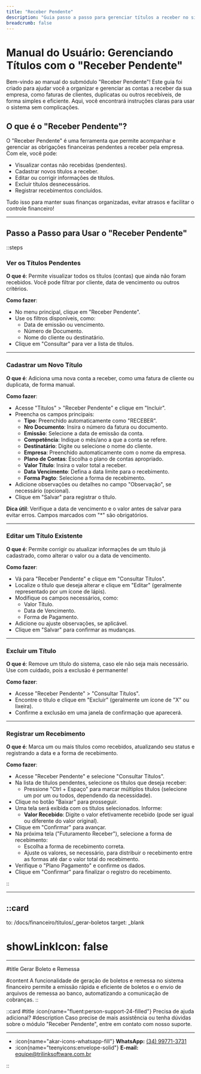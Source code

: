 ```yaml
---
title: "Receber Pendente"
description: "Guia passo a passo para gerenciar títulos a receber no sistema financeiro."
breadcrumb: false
---
```


# Manual do Usuário: Gerenciando Títulos com o "Receber Pendente"

Bem-vindo ao manual do submódulo "Receber Pendente"! Este guia foi criado para ajudar você a organizar e gerenciar as contas a receber da sua empresa, como faturas de clientes, duplicatas ou outros recebíveis, de forma simples e eficiente. Aqui, você encontrará instruções claras para usar o sistema sem complicações.

## O que é o "Receber Pendente"?

O "Receber Pendente" é uma ferramenta que permite acompanhar e gerenciar as obrigações financeiras pendentes a receber pela empresa. Com ele, você pode:
- Visualizar contas não recebidas (pendentes).
- Cadastrar novos títulos a receber.
- Editar ou corrigir informações de títulos.
- Excluir títulos desnecessários.
- Registrar recebimentos concluídos.

Tudo isso para manter suas finanças organizadas, evitar atrasos e facilitar o controle financeiro!

---

## Passo a Passo para Usar o "Receber Pendente"

::steps

### Ver os Títulos Pendentes

**O que é**: Permite visualizar todos os títulos (contas) que ainda não foram recebidos. Você pode filtrar por cliente, data de vencimento ou outros critérios.

**Como fazer**:
- No menu principal, clique em "Receber Pendente".
- Use os filtros disponíveis, como:
  - Data de emissão ou vencimento.
  - Número de Documento.
  - Nome do cliente ou destinatário.
- Clique em "Consultar" para ver a lista de títulos.

---

### Cadastrar um Novo Título

**O que é**: Adiciona uma nova conta a receber, como uma fatura de cliente ou duplicata, de forma manual.

**Como fazer**:
- Acesse "Títulos" > "Receber Pendente" e clique em "Incluir".
- Preencha os campos principais:
  - **Tipo**: Preenchido automaticamente como "RECEBER".
  - **Nro Documento**: Insira o número da fatura ou documento.
  - **Emissão**: Selecione a data de emissão da conta.
  - **Competência**: Indique o mês/ano a que a conta se refere.
  - **Destinatário**: Digite ou selecione o nome do cliente.
  - **Empresa**: Preenchido automaticamente com o nome da empresa.
  - **Plano de Contas**: Escolha o plano de contas apropriado.
  - **Valor Título**: Insira o valor total a receber.
  - **Data Vencimento**: Defina a data limite para o recebimento.
  - **Forma Pagto**: Selecione a forma de recebimento.
- Adicione observações ou detalhes no campo "Observação", se necessário (opcional).
- Clique em "Salvar" para registrar o título.

**Dica útil**: Verifique a data de vencimento e o valor antes de salvar para evitar erros. Campos marcados com "*" são obrigatórios.

---

### Editar um Título Existente

**O que é**: Permite corrigir ou atualizar informações de um título já cadastrado, como alterar o valor ou a data de vencimento.

**Como fazer**:
- Vá para "Receber Pendente" e clique em "Consultar Títulos".
- Localize o título que deseja alterar e clique em "Editar" (geralmente representado por um ícone de lápis).
- Modifique os campos necessários, como:
  - Valor Título.
  - Data de Vencimento.
  - Forma de Pagamento.
- Adicione ou ajuste observações, se aplicável.
- Clique em "Salvar" para confirmar as mudanças.

---

### Excluir um Título

**O que é**: Remove um título do sistema, caso ele não seja mais necessário. Use com cuidado, pois a exclusão é permanente!

**Como fazer**:
- Acesse "Receber Pendente" > "Consultar Títulos".
- Encontre o título e clique em "Excluir" (geralmente um ícone de "X" ou lixeira).
- Confirme a exclusão em uma janela de confirmação que aparecerá.

---

### Registrar um Recebimento

**O que é**: Marca um ou mais títulos como recebidos, atualizando seu status e registrando a data e a forma de recebimento.

**Como fazer**:
- Acesse "Receber Pendente" e selecione "Consultar Títulos".
- Na lista de títulos pendentes, selecione os títulos que deseja receber:
  - Pressione "Ctrl + Espaço" para marcar múltiplos títulos (selecione um por um ou todos, dependendo da necessidade).
- Clique no botão "Baixar" para prosseguir.
- Uma tela será exibida com os títulos selecionados. Informe:
  - **Valor Recebido**: Digite o valor efetivamente recebido (pode ser igual ou diferente do valor original).
- Clique em "Confirmar" para avançar.
- Na próxima tela ("Futuramento Receber"), selecione a forma de recebimento:
  - Escolha a forma de recebimento correta.
  - Ajuste os valores, se necessário, para distribuir o recebimento entre as formas até dar o valor total do recebimento.
- Verifique o "Plano Pagamento" e confirme os dados.
- Clique em "Confirmar" para finalizar o registro do recebimento.

::

---

::card
---
to: /docs/financeiro/titulos/_gerar-boletos
target: _blank
# showLinkIcon: false
---

#title
Gerar Boleto e Remessa

#content
A funcionalidade de geração de boletos e remessa no sistema financeiro permite a emissão rápida e eficiente de boletos e o envio de arquivos de remessa ao banco, automatizando a comunicação de cobranças.
::


::card
#title
:icon{name="fluent:person-support-24-filled"} Precisa de ajuda adicional?
#description
Caso precise de mais assistência ou tenha dúvidas sobre o módulo "Receber Pendente", entre em contato com nosso suporte.

---

- :icon{name="akar-icons-whatsapp-fill"} **WhatsApp:** [(34) 99771-3731](https://wa.me/trilinksoftware)
- :icon{name="teenyicons:envelope-solid"} **E-mail:** [equipe@trilinksoftware.com.br](mailto:equipe@trilinksoftware.com.br)

::